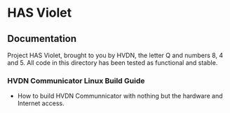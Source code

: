 # HAS Violet

## Documentation

Project HAS Violet, brought to you by HVDN, the letter Q and numbers 8, 4 and 5. 
All code in this directory has been tested as functional and stable.

### HVDN Communicator Linux Build Guide
* How to build HVDN Communnicator with nothing but the hardware and Internet access.



